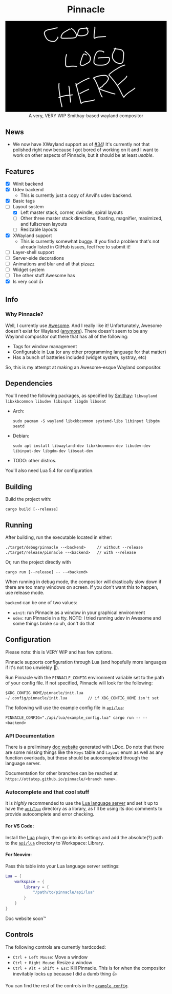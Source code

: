 # <div align="center">Pinnacle</div>
<div align="center">
    <picture>
        <source media="(prefers-color-scheme: dark)" srcset="/assets/cool_logo_dark_theme.png">
        <source media="(prefers-color-scheme: light)" srcset="/assets/cool_logo_light_theme.png">
        <img alt="Cool logo" src="/assets/cool_logo_dark_theme.png">
    </picture>
</div>

<div align="center">
    A very, VERY WIP Smithay-based wayland compositor
</div>

## News
- We now have XWayland support as of [#34](https://github.com/Ottatop/pinnacle/pull/34)! It's currently not that polished right now because I got bored of working on it and I want to work on other aspects of Pinnacle, but it should be at least *usable*.

## Features
- [x] Winit backend
- [x] Udev backend
    - This is currently just a copy of Anvil's udev backend.
- [x] Basic tags
- [ ] Layout system
    - [x] Left master stack, corner, dwindle, spiral layouts
    - [ ] Other three master stack directions, floating, magnifier, maximized, and fullscreen layouts
    - [ ] Resizable layouts
- [x] XWayland support
    - This is currently somewhat buggy. If you find a problem that's not already listed in GitHub issues, feel free to submit it!
- [ ] Layer-shell support
- [ ] Server-side decorations
- [ ] Animations and blur and all that pizazz
- [ ] Widget system
- [ ] The other stuff Awesome has
- [x] Is very cool :thumbsup:

## Info
### Why Pinnacle?
Well, I currently use [Awesome](https://github.com/awesomeWM/awesome). And I really like it! Unfortunately, Awesome doesn't exist for Wayland ([anymore](http://way-cooler.org/blog/2020/01/09/way-cooler-post-mortem.html)). There doesn't seem to be any Wayland compositor out there that has all of the following:
- Tags for window management
- Configurable in Lua (or any other programming language for that matter)
- Has a bunch of batteries included (widget system, systray, etc)

So, this is my attempt at making an Awesome-esque Wayland compositor.

## Dependencies
You'll need the following packages, as specified by [Smithay](https://github.com/Smithay/smithay):
`libwayland libxkbcommon libudev libinput libgdm libseat`
- Arch:
    ```
    sudo pacman -S wayland libxkbcommon systemd-libs libinput libgdm seatd
    ```
- Debian:
    ```
    sudo apt install libwayland-dev libxkbcommon-dev libudev-dev libinput-dev libgdm-dev libseat-dev
    ```
- TODO: other distros.

You'll also need Lua 5.4 for configuration.

## Building
Build the project with:
```
cargo build [--release]
```

## Running
After building, run the executable located in either:
```
./target/debug/pinnacle --<backend>     // without --release
./target/release/pinnacle --<backend>   // with --release
```

Or, run the project directly with 
```
cargo run [--release] -- --<backend>
```

When running in debug mode, the compositor will drastically slow down if there are too many windows on screen. If you don't want this to happen, use release mode.

`backend` can be one of two values:

- `winit`: run Pinnacle as a window in your graphical environment
- `udev`: run Pinnacle in a tty. NOTE: I tried running udev in Awesome and some things broke so uh, don't do that

## Configuration
Please note: this is VERY WIP and has few options.

Pinnacle supports configuration through Lua (and hopefully more languages if it's not too unwieldy :crab:).

Run Pinnacle with the `PINNACLE_CONFIG` environment variable set to the path of your config file. If not specified, Pinnacle will look for the following: 
```
$XDG_CONFIG_HOME/pinnacle/init.lua
~/.config/pinnacle/init.lua         // if XDG_CONFIG_HOME isn't set
```
The following will use the example config file in [`api/lua`](api/lua):
```
PINNACLE_CONFIG="./api/lua/example_config.lua" cargo run -- --<backend>
```

### API Documentation
There is a preliminary [doc website](https://ottatop.github.io/pinnacle/main) generated with LDoc. Do note that there are some missing things like the `Keys` table and `Layout` enum as well as any function overloads, but these should be autocompleted through the language server.

Documentation for other branches can be reached at `https://ottatop.github.io/pinnacle/<branch name>`.

### Autocomplete and that cool stuff
It is *highly* recommended to use the [Lua language server](https://github.com/LuaLS/lua-language-server) and set it up to have the [`api/lua`](api/lua) directory as a library, as I'll be using its doc comments to provide autocomplete and error checking.

#### For VS Code:
Install the [Lua](https://marketplace.visualstudio.com/items?itemName=sumneko.lua) plugin, then go into its settings and add the absolute(?) path to the [`api/lua`](api/lua) directory to Workspace: Library.

#### For Neovim:
Pass this table into your Lua language server settings:
```lua
Lua = {
    workspace = {
        library = {
            "/path/to/pinnacle/api/lua"
        }
    }
}
```

Doc website soon:tm:

## Controls
The following controls are currently hardcoded:

- `Ctrl + Left Mouse`: Move a window
- `Ctrl + Right Mouse`: Resize a window
- `Ctrl + Alt + Shift + Esc`: Kill Pinnacle. This is for when the compositor inevitably locks up because I did a dumb thing :thumbsup:

You can find the rest of the controls in the [`example_config`](api/lua/example_config.lua).
